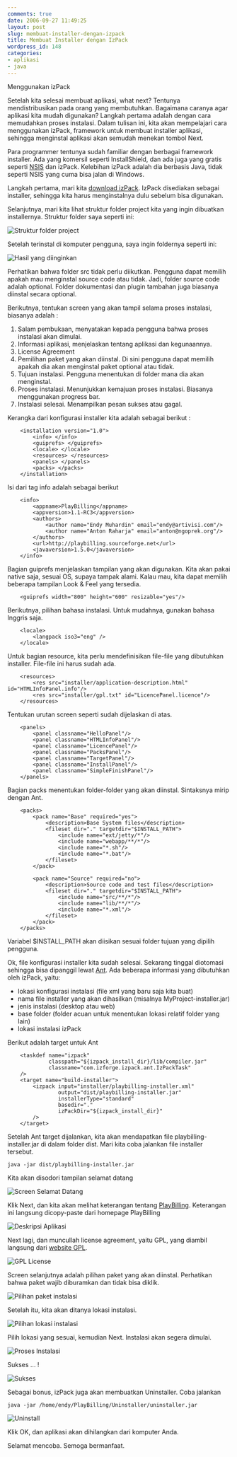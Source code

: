 ```yaml
---
comments: true
date: 2006-09-27 11:49:25
layout: post
slug: membuat-installer-dengan-izpack
title: Membuat Installer dengan IzPack
wordpress_id: 148
categories:
- aplikasi
- java
---
```


Menggunakan izPack

Setelah kita selesai membuat aplikasi, what next? Tentunya mendistribusikan pada orang yang membutuhkan. Bagaimana caranya agar aplikasi kita mudah digunakan? Langkah pertama adalah dengan cara memudahkan proses instalasi. 
Dalam tulisan ini, kita akan mempelajari cara menggunakan izPack, framework untuk membuat installer aplikasi, sehingga menginstal aplikasi akan semudah menekan tombol Next. 



Para programmer tentunya sudah familiar dengan berbagai framework installer. Ada yang komersil seperti InstallShield, dan ada juga yang gratis seperti [NSIS](http://nsis.sourceforge.net) dan izPack. Kelebihan izPack adalah dia berbasis Java, tidak seperti NSIS yang cuma bisa jalan di Windows. 

Langkah pertama, mari kita [download izPack](http://www.izforge.com/izpack/downloads). IzPack disediakan sebagai installer, sehingga kita harus menginstalnya dulu sebelum bisa digunakan. 

Selanjutnya, mari kita lihat struktur folder project kita yang ingin dibuatkan installernya. Struktur folder saya seperti ini: 

![Struktur folder project](/images/uploads/2006/09/project-folder-before.png)

Setelah terinstal di komputer pengguna, saya ingin foldernya seperti ini: 

![Hasil yang diinginkan](/images/uploads/2006/09/project-folder-after.png)

Perhatikan bahwa folder src tidak perlu diikutkan. Pengguna dapat memilih apakah mau menginstal source code atau tidak. Jadi, folder source code adalah optional. Folder dokumentasi dan plugin tambahan juga biasanya diinstal secara optional. 

Berikutnya, tentukan screen yang akan tampil selama proses instalasi, biasanya adalah : 

1. Salam pembukaan, menyatakan kepada pengguna bahwa proses instalasi akan dimulai.
2. Informasi aplikasi, menjelaskan tentang aplikasi dan kegunaannya. 
3. License Agreement
4. Pemilihan paket yang akan diinstal. Di sini pengguna dapat memilih apakah dia akan menginstal paket optional atau tidak.
5. Tujuan instalasi. Pengguna menentukan di folder mana dia akan menginstal. 
6. Proses instalasi. Menunjukkan kemajuan proses instalasi. Biasanya menggunakan progress bar.
7. Instalasi selesai. Menampilkan pesan sukses atau gagal.

Kerangka dari konfigurasi installer kita adalah sebagai berikut : 

    
    
    
        <installation version="1.0">
            <info> </info>
            <guiprefs> </guiprefs>
            <locale> </locale>
            <resources> </resources>
            <panels> </panels>
            <packs> </packs>
        </installation>
        


Isi dari tag info adalah sebagai berikut

    
    
        <info>
            <appname>PlayBilling</appname>
            <appversion>1.1-RC3</appversion>
            <authors>
                <author name="Endy Muhardin" email="endy@artivisi.com"/>
                <author name="Anton Raharja" email="anton@ngoprek.org"/>
            </authors>
            <url>http://playbilling.sourceforge.net</url>
            <javaversion>1.5.0</javaversion>
        </info>
        


Bagian guiprefs menjelaskan tampilan yang akan digunakan. Kita akan pakai native saja, sesuai OS, supaya tampak alami. Kalau mau, kita dapat memilih beberapa tampilan Look & Feel yang tersedia.

    
    
        <guiprefs width="800" height="600" resizable="yes"/>
        


Berikutnya, pilihan bahasa instalasi. Untuk mudahnya, gunakan bahasa Inggris saja. 

    
    
        <locale>
            <langpack iso3="eng" />
        </locale>
    


Untuk bagian resource, kita perlu mendefinisikan file-file yang dibutuhkan installer. File-file ini harus sudah ada. 

    
    
        <resources>
            <res src="installer/application-description.html" id="HTMLInfoPanel.info"/>
            <res src="installer/gpl.txt" id="LicencePanel.licence"/>
        </resources>
        


Tentukan urutan screen seperti sudah dijelaskan di atas. 

    
    
        <panels> 
            <panel classname="HelloPanel"/>
            <panel classname="HTMLInfoPanel"/>
            <panel classname="LicencePanel"/>
            <panel classname="PacksPanel"/>
            <panel classname="TargetPanel"/>
            <panel classname="InstallPanel"/>
            <panel classname="SimpleFinishPanel"/>
        </panels>
    


Bagian packs menentukan folder-folder yang akan diinstal. Sintaksnya mirip dengan Ant.

    
    
        <packs>
            <pack name="Base" required="yes">
                <description>Base System files</description>
                <fileset dir="." targetdir="$INSTALL_PATH">
                    <include name="ext/jetty/*"/>
                    <include name="webapp/**/*"/>
                    <include name="*.sh"/>
                    <include name="*.bat"/>
                </fileset>
            </pack>
            
            <pack name="Source" required="no">
                <description>Source code and test files</description>
                <fileset dir="." targetdir="$INSTALL_PATH">
                    <include name="src/**/*"/>
                    <include name="lib/**/*"/>
                    <include name="*.xml"/>
                </fileset>
            </pack>
        </packs>
    


Variabel $INSTALL_PATH akan diisikan sesuai folder tujuan yang dipilih pengguna.

Ok, file konfigurasi installer kita sudah selesai. Sekarang tinggal diotomasi sehingga bisa dipanggil lewat [Ant](http://ant.apache.org).
Ada beberapa informasi yang dibutuhkan oleh izPack, yaitu: 

*  lokasi konfigurasi instalasi (file xml yang baru saja kita buat)
*  nama file installer yang akan dihasilkan (misalnya MyProject-installer.jar)
*  jenis instalasi (desktop atau web)
*  base folder (folder acuan untuk menentukan lokasi relatif folder yang lain)
*  lokasi instalasi izPack
 
Berikut adalah target untuk Ant

    
    
        <taskdef name="izpack" 
                 classpath="${izpack_install_dir}/lib/compiler.jar"
                 classname="com.izforge.izpack.ant.IzPackTask"
        />
        <target name="build-installer">
            <izpack input="installer/playbilling-installer.xml"
                    output="dist/playbilling-installer.jar"
                    installerType="standard"
                    basedir="."
                    izPackDir="${izpack_install_dir}"
            />
        </target>
    


Setelah Ant target dijalankan, kita akan mendapatkan file playbilling-installer.jar di dalam folder dist. 
Mari kita coba jalankan file installer tersebut. 

    java -jar dist/playbilling-installer.jar
    
Kita akan disodori tampilan selamat datang

![Screen Selamat Datang](/images/uploads/2006/09/install-screen-1.png)

Klik Next, dan kita akan melihat keterangan tentang [PlayBilling](http://playbilling.sourceforge.net). Keterangan ini langsung dicopy-paste dari homepage PlayBilling

![Deskripsi Aplikasi](/images/uploads/2006/09/install-screen-2.png)

Next lagi, dan muncullah license agreement, yaitu GPL, yang diambil langsung dari [website GPL](http://www.gnu.org/copyleft/gpl.txt). 

![GPL License](/images/uploads/2006/09/install-screen-3.png)

Screen selanjutnya adalah pilihan paket yang akan diinstal. Perhatikan bahwa paket wajib diburamkan dan tidak bisa diklik. 

![Pilihan paket instalasi](/images/uploads/2006/09/install-screen-4.png)

Setelah itu, kita akan ditanya lokasi instalasi. 

![Pilihan lokasi instalasi](/images/uploads/2006/09/install-screen-5.png)

Pilih lokasi yang sesuai, kemudian Next. Instalasi akan segera dimulai.

![Proses Instalasi](/images/uploads/2006/09/install-screen-6.png)

Sukses ... !

![Sukses](/images/uploads/2006/09/install-screen-7.png)

Sebagai bonus, izPack juga akan membuatkan Uninstaller. Coba jalankan 

    java -jar /home/endy/PlayBilling/Uninstaller/uninstaller.jar
    
![Uninstall](/images/uploads/2006/09/uninstall-screen-1.png)

Klik OK, dan aplikasi akan dihilangkan dari komputer Anda. 

Selamat mencoba. Semoga bermanfaat. 



